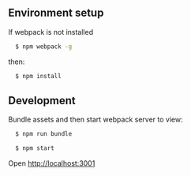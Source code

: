 ## Environment setup
If webpack is not installed

```sh
  $ npm webpack -g
```
then:

```sh
  $ npm install
```

## Development

Bundle assets and then start webpack server to view:

```sh
  $ npm run bundle
```

```sh
  $ npm start
```

Open [http://localhost:3001](http://localhost:3001)
